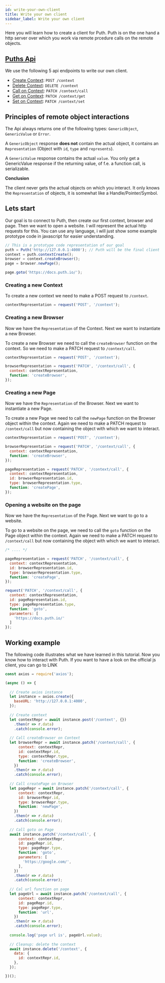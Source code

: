 ```yaml
---
id: write-your-own-client
title: Write your own client
sidebar_label: Write your own client
---
```


Here you will learn how to create a client for Puth. Puth is on the one hand a http server over which you work via remote prcedure calls on the remote objects.

## [Puths Api](api)

We use the following 5 api endpoints to write our own client.

- [Create Context](api#create-context): `POST /context`
- [Delete Context](api#delete-context): `DELETE /context`
- [Call on Context](api#call-on-context): `PATCH /context/call`
- [Get on Context](api#get-on-context): `PATCH /context/get`
- [Set on Context](api#set-on-context): `PATCH /context/set`

## Principles of remote object interactions

The Api always returns one of the following types: `GenericObject`, `GenericValue` or `Error`.

A `GenericObject` response **does not** contain the actual object, it contains an `Representation` (Object with `id`, `type` and `represents`).

A `GenericValue` response contains the actual `value`. You only get a GenericValue response if the returning value, of f.e. a function call, is serializable.

**Conclusion**

The client never gets the actual objects on which you interact. It only knows the `Representation` of objects, it is somewhat like a Handle/Pointer/Symbol.

## Lets start

Our goal is to connect to Puth, then create our first context, browser and page. Then we want to open a website. I will represent the actual http requests for this. You can use any language, i will just show some example prototype code in javascript for easier understanding.

```js
// This is a prototype code representation of our goal
puth = Puth('http://127.0.0.1:4000'); // Puth will be the final client
context = puth.contextCreate();
browser = context.createBrowser();
page = browser.newPage();

page.goto('https://docs.puth.io/');
```

### Creating a new Context

To create a new context we need to make a POST request to `/context`.

```js
contextRepresentation = request('POST', '/context');
```

### Creating a new Browser
Now we have the `Representation` of the Context. Next we want to instantiate a new Browser.

To create a new Browser we need to call the `createBrowser` function on the context. So we need to make a PATCH request to `/context/call`.

```js
contextRepresentation = request('POST', '/context');

browserRepresentation = request('PATCH', '/context/call', {
  context: contextRepresentation,
  function: 'createBrowser',
});
```

### Creating a new Page
Now we have the `Representation` of the Browser. Next we want to instantiate a new Page.

To create a new Page we need to call the `newPage` function on the Browser object within the context. Again we need to make a PATCH request to `/context/call` but now containing the object with which we want to interact.

```js
contextRepresentation = request('POST', '/context');

browserRepresentation = request('PATCH', '/context/call', {
  context: contextRepresentation,
  function: 'createBrowser',
});

pageRepresentation = request('PATCH', '/context/call', {
  context: contextRepresentation,
  id: browserRepresentation.id,
  type: browserRepresentation.type,
  function: 'createPage',
});
```

### Opening a website on the page
Now we have the `Representation` of the Page. Next we want to go to a website.

To go to a website on the page, we need to call the `goto` function on the Page object within the context. Again we need to make a PATCH request to `/context/call` but now containing the object with which we want to interact.

```js
/* .... */

pageRepresentation = request('PATCH', '/context/call', {
  context: contextRepresentation,
  id: browserRepresentation.id,
  type: browserRepresentation.type,
  function: 'createPage',
});

request('PATCH', '/context/call', {
  context: contextRepresentation,
  id: pageRepresentation.id,
  type: pageRepresentation.type,
  function: 'goto',
  parameters: [
    'https://docs.puth.io/'
  ]
});
```

## Working example

The following code illustrates what we have learned in this tutorial. Now you know how to interact with Puth. If you want to have a look on the official js client, you can go to LINK

```js title="Dependencies: axios. Written for nodejs."
const axios = require('axios');

(async () => {
  
  // Create axios instance
  let instance = axios.create({
    baseURL: 'http://127.0.0.1:4000',
  });
  
  // Create context
  let contextRepr = await instance.post('/context', {})
    .then(r => r.data)
    .catch(console.error);
  
  // Call createBrowser on Context
  let browserRepr = await instance.patch('/context/call', {
      context: contextRepr,
      id: contextRepr.id,
      type: contextRepr.type,
      function: 'createBrowser',
    })
    .then(r => r.data)
    .catch(console.error);
  
  // Call createPage on Browser
  let pageRepr = await instance.patch('/context/call', {
      context: contextRepr,
      id: browserRepr.id,
      type: browserRepr.type,
      function: 'newPage',
    })
    .then(r => r.data)
    .catch(console.error);
  
  // Call goto on Page
  await instance.patch('/context/call', {
      context: contextRepr,
      id: pageRepr.id,
      type: pageRepr.type,
      function: 'goto',
      parameters: [
        'https://google.com/',
      ],
    })
    .then(r => r.data)
    .catch(console.error);
  
  // Cal url function on page
  let pageUrl = await instance.patch('/context/call', {
      context: contextRepr,
      id: pageRepr.id,
      type: pageRepr.type,
      function: 'url',
    })
    .then(r => r.data)
    .catch(console.error);
  
  console.log('page url is', pageUrl.value);
  
  // Cleanup: delete the context
  await instance.delete('/context', {
    data: {
      id: contextRepr.id,
    },
  });

})();
```